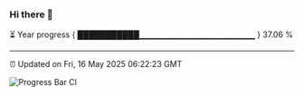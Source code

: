 ### Hi there 👋

⏳ Year progress { ███████████▁▁▁▁▁▁▁▁▁▁▁▁▁▁▁▁▁▁▁ } 37.06 %

---

⏰ Updated on Fri, 16 May 2025 06:22:23 GMT

![Progress Bar CI](https://github.com/liununu/liununu/workflows/Progress%20Bar%20CI/badge.svg)
